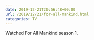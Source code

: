 ```yaml
---
date: 2019-12-21T20:56:48+00:00
url: /2019/12/21/for-all-mankind.html
categories: TV
---
```

Watched For All Mankind season 1.




